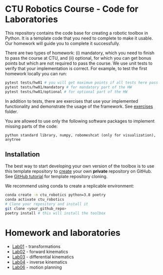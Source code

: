 # CTU Robotics Course - Code for Laboratories 
This repository contains the code base for creating a robotic toolbox in Python.
It is a template code that you need to complete to make it usable.
Our homework will guide you to complete it successfully.

There are two types of homework: (i) mandatory, which you need to finish to pass the course at CTU, and (ii) optional, for which you can get bonus points but which are not required to pass the course.
We use unit tests to verify that your implementation is correct.
For example, to test the first homework locally you can run:

```bash
pytest tests/hw01 # you will get maximum points if all tests here pass
pytest tests/hw01/mandatory # for mandatory part of the HW
pytest tests/hw01/optional # for optional part of the HW
```
In addition to tests, there are exercises that use your implemented functionality and demonstrate the usage of the framework. See [exercises](exercises) folder.

You are allowed to use only the following software packages to implement missing parts of the code:
```
python standard library, numpy, robomeshcat (only for visualization), anytree
```


## Installation
The best way to start developing your own version of the toolbox is to use this template repository to [create](https://docs.github.com/en/repositories/creating-and-managing-repositories/duplicating-a-repository) your own **private** repository on GitHub.
See [GitHub tutorial](https://docs.github.com/en/repositories/creating-and-managing-repositories/creating-a-repository-from-a-template) for template repository cloning.

We recommend using conda to create a replicable environment:
```bash
conda create -n ctu_robotics python=3.8 poetry
conda activate ctu_robotics
# Clone your repository and install it
git clone <your_github_repo>
poetry install # this will install the toolbox
```

# Homework and laboratories
- [Lab01](docs/lab01.md) - transformations
- [Lab02](docs/lab02.md) - forward kinematics
- [Lab03](docs/lab03.md) - differential kinematics
- [Lab04](docs/lab04.md) - inverse kinematics
- [Lab06](docs/lab06.md) - motion planning
